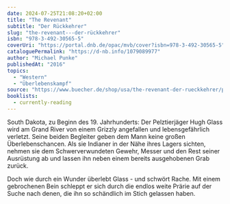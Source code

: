 ```yaml
---
date: 2024-07-25T21:08:20+02:00
title: "The Revenant"
subtitle: "Der Rückkehrer"
slug: "the-revenant---der-rückkehrer"
isbn: "978-3-492-30565-5"
coverUri: "https://portal.dnb.de/opac/mvb/cover?isbn=978-3-492-30565-5"
cataloguePermalink: "https://d-nb.info/1079089977"
author: "Michael Punke"
publishedAt: "2016"
topics:
  - "Western"
  - "Überlebenskampf"
source: "https://www.buecher.de/shop/usa/the-revenant-der-rueckkehrer/punke-michael/products_products/detail/prod_id/44119438/"
booklists:
  - currently-reading
---
```

South Dakota, zu Beginn des 19. Jahrhunderts: Der Pelztierjäger Hugh Glass wird 
am Grand River von einem Grizzly angefallen und lebensgefährlich verletzt. Seine 
beiden Begleiter geben dem Mann keine großen Überlebenschancen. Als sie Indianer 
in der Nähe ihres Lagers sichten, nehmen sie dem Schwerverwundeten Gewehr, 
Messer und den Rest seiner Ausrüstung ab und lassen ihn neben einem bereits 
ausgehobenen Grab zurück.

Doch wie durch ein Wunder überlebt Glass - und schwört Rache. Mit einem 
gebrochenen Bein schleppt er sich durch die endlos weite Prärie auf der Suche 
nach denen, die ihn so schändlich im Stich gelassen haben.